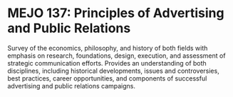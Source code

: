 # MEJO 137: Principles of Advertising and Public Relations

Survey of the economics, philosophy, and history of both fields with emphasis on research, foundations, design, execution, and assessment of strategic communication efforts. Provides an understanding of both disciplines, including historical developments, issues and controversies, best practices, career opportunities, and components of successful advertising and public relations campaigns.